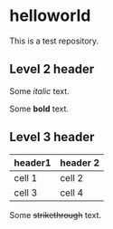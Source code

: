 # helloworld

This is a test repository.

## Level 2 header

Some *italic* text.

Some **bold** text.

## Level 3 header

| header1 | header 2 |
| ------- | -------- |
| cell 1  | cell 2   |
| cell 3  | cell 4   |

Some ~~strikethrough~~ text.

